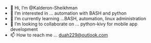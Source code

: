 - 👋 Hi, I’m @Kalderon-Sheikhman
- 👀 I’m interested in ... automation with BASH and python
- 🌱 I’m currently learning ...BASH, automation, linux administration
- 💞️ I’m looking to collaborate on ... python-kivy for mobile app development
- 📫 How to reach me ... duah229@outlook.com

<!---
Kalderon-Sheikhman/Kalderon-Sheikhman is a ✨ special ✨ repository because its `README.md` (this file) appears on your GitHub profile.
You can click the Preview link to take a look at your changes.
--->
